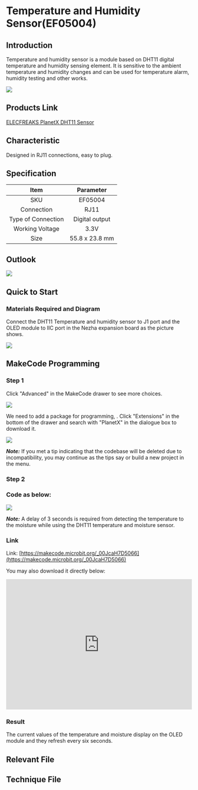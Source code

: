 # Temperature and Humidity Sensor(EF05004)

## Introduction

Temperature and humidity sensor is a module based on DHT11 digital temperature and humidity sensing element. It is sensitive to the ambient temperature and humidity changes and can be used for temperature alarm, humidity testing and other works.

![](./images/05004_01.png)

## Products Link

[ELECFREAKS PlanetX DHT11 Sensor](https://shop.elecfreaks.com/products/elecfreaks-planetx-dht11-sensor?_pos=1&_sid=0da168236&_ss=r)

## Characteristic


Designed in RJ11 connections, easy to plug.

## Specification


Item | Parameter 
:-: | :-:
SKU|EF05004
Connection|RJ11
Type of Connection|Digital output
Working Voltage|3.3V
Size|55.8 x 23.8 mm

## Outlook


![](./images/05004_02.png)

## Quick to Start


### Materials Required and Diagram

 Connect the DHT11 Temperature and humidity sensor to J1 port and the OLED module to IIC port in the Nezha expansion board as the picture shows. 


![](./images/05004_03.png)

## MakeCode Programming


### Step 1

Click "Advanced" in the MakeCode drawer to see more choices. 

![](./images/05001_04.png)

We need to add a package for programming, . Click "Extensions" in the bottom of the drawer and search with "PlanetX" in the dialogue box to download it. 

![](./images/05001_05.png)

***Note:*** If you met a tip indicating that the codebase will be deleted due to incompatibility, you may continue as the tips say or build a new project in the menu. 

### Step 2

### Code as below:

![](./images/05004_06.png)

***Note:*** A delay of 3 seconds is required from detecting the temperature to the moisture while using the DHT11 temperature and moisture sensor. 

### Link
Link: [https://makecode.microbit.org/_00JcaH7D5066](https://makecode.microbit.org/_00JcaH7D5066)

You may also download it directly below: 

<div style="position:relative;height:0;padding-bottom:70%;overflow:hidden;"><iframe style="position:absolute;top:0;left:0;width:100%;height:100%;" src="https://makecode.microbit.org/#pub:_00JcaH7D5066" frameborder="0" sandbox="allow-popups allow-forms allow-scripts allow-same-origin"></iframe></div>  


### Result
 The current values of the temperature and moisture display on the OLED module and they refresh every six seconds.

## Relevant File


## Technique File

